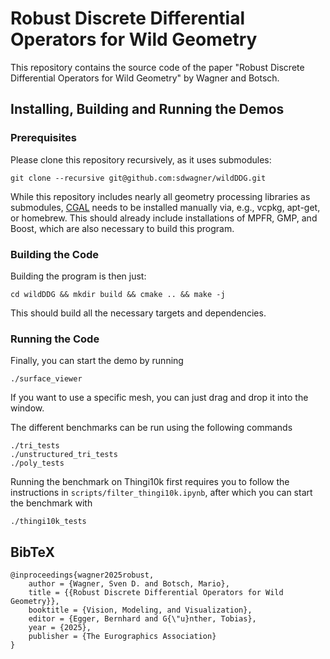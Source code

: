 # Robust Discrete Differential Operators for Wild Geometry

This repository contains the source code of the paper "Robust Discrete Differential Operators for Wild Geometry" by Wagner and Botsch.

## Installing, Building and Running the Demos

### Prerequisites

Please clone this repository recursively, as it uses submodules:

    git clone --recursive git@github.com:sdwagner/wildDDG.git

While this repository includes nearly all geometry processing libraries as submodules, [CGAL](https://www.cgal.org/download.html) needs
to be installed manually via, e.g., vcpkg, apt-get, or homebrew. 
This should already include installations of MPFR, GMP, and Boost, which are also necessary to build this program.

### Building the Code

Building the program is then just:
    
    cd wildDDG && mkdir build && cmake .. && make -j

This should build all the necessary targets and dependencies. 


### Running the Code

Finally, you can start the demo by running

    ./surface_viewer

If you want to use a specific mesh, you can just drag and drop it into the window.

The different benchmarks can be run using the following commands
    
    ./tri_tests
    ./unstructured_tri_tests
    ./poly_tests

Running the benchmark on Thingi10k first requires you to follow the instructions in `scripts/filter_thingi10k.ipynb`, after
which you can start the benchmark with

    ./thingi10k_tests



## BibTeX

    @inproceedings{wagner2025robust,
        author = {Wagner, Sven D. and Botsch, Mario},
        title = {{Robust Discrete Differential Operators for Wild Geometry}},
        booktitle = {Vision, Modeling, and Visualization},
        editor = {Egger, Bernhard and G{\"u}nther, Tobias},
        year = {2025},
        publisher = {The Eurographics Association}
    }
